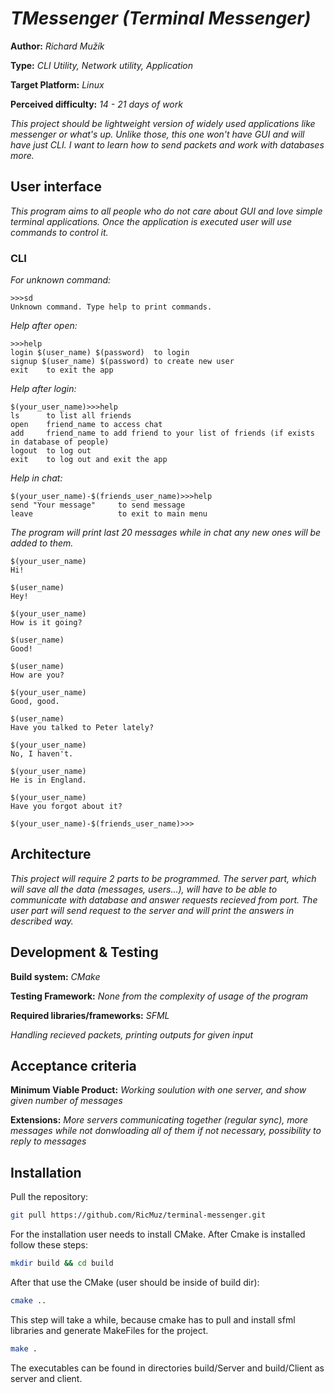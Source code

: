 # *TMessenger (Terminal Messenger)*

**Author:** *Richard Mužík*

**Type:** *CLI Utility, Network utility, Application*

**Target Platform:** *Linux*

**Perceived difficulty:** *14 - 21 days of work*

*This project should be lightweight version of widely used applications like messenger or what's up. Unlike those, this one won't have GUI and will have just CLI. I want to learn how to send packets and work with databases more.*

## User interface
*This program aims to all people who do not care about GUI and love simple terminal applications. Once the application is executed user will use commands to control it.*

### CLI
*For unknown command:*

```
>>>sd
Unknown command. Type help to print commands.
```

*Help after open:*

```
>>>help
login $(user_name) $(password)  to login
signup $(user_name) $(password) to create new user
exit    to exit the app
```

*Help after login:*

```
$(your_user_name)>>>help
ls      to list all friends
open    friend_name to access chat
add     friend_name to add friend to your list of friends (if exists in database of people)
logout  to log out 
exit    to log out and exit the app 
```

*Help in chat:*

```
$(your_user_name)-$(friends_user_name)>>>help
send "Your message"     to send message
leave                   to exit to main menu
```

*The program will print last 20 messages while in chat any new ones will be added to them.*

```
$(your_user_name)
Hi!

$(user_name)
Hey!

$(your_user_name)
How is it going?

$(user_name)
Good!

$(user_name)
How are you?

$(your_user_name)
Good, good.

$(user_name)
Have you talked to Peter lately?

$(your_user_name)
No, I haven't.

$(your_user_name)
He is in England.

$(your_user_name)
Have you forgot about it?

$(your_user_name)-$(friends_user_name)>>>
```

## Architecture

*This project will require 2 parts to be programmed. The server part, which will save all the data (messages, users...), will have to be able to communicate with database and answer requests recieved from port. The user part will send request to the server and will print the answers in described way.*

## Development & Testing
**Build system:** *CMake*

**Testing Framework:** *None from the complexity of usage of the program*

**Required libraries/frameworks:** *SFML*

*Handling recieved packets, printing outputs for given input*

## Acceptance criteria

**Minimum Viable Product:** *Working soulution with one server, and show given number of messages*

**Extensions:** *More servers communicating together (regular sync), more messages while not donwloading all of them if not necessary, possibility to reply to messages*

## Installation

Pull the repository:

```bash
git pull https://github.com/RicMuz/terminal-messenger.git
```

For the installation user needs to install CMake. After Cmake is installed follow these steps:

```bash
mkdir build && cd build
```

After that use the CMake (user should be inside of build dir):

```bash
cmake ..
```

This step will take a while, because cmake has to pull and install sfml libraries and generate MakeFiles for the project.

```bash
make .
```

The executables can be found in directories build/Server and build/Client as server and client.